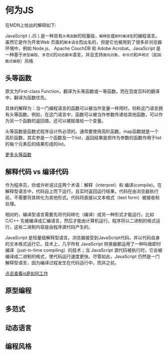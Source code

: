 # 何为JS

在MDN上给出的解释如下:

JavaScript ( JS ) 是一种具有`头等函数`的轻量级，`解释型`或`即时编译型`的编程语言。虽然它是作为开发Web 页面的`脚本语言`而出名的，但是它也被用到了很多非浏览器环境中，例如 Node.js、 Apache CouchDB 和 Adobe Acrobat。JavaScript 是一种基于`原型编程`、`多范式`的`动态脚本`语言，并且支持`面向对象`、`命令式`和`声明式`（如`函数式编程`）风格


## 头等函数

原文为First-class Function，翻译为头等函数或一等函数。而在百度百科的翻译中，翻译为函数优先。

具体的解释为：当一门编程语言的函数可以被当作变量一样用时，则称这门语言拥有头等函数。例如，在这门语言中，函数可以被当作参数传递给其他函数，可以作为另一个函数的返回值，还可以被赋值给一个变量。

头等函数是函数式程序设计所必须的。通常要使用高阶函数。map函数就是一个高阶函数，其实参是一个函数及一个list，返回结果是把作为参数的函数作用于list的每个元素后的结果形成的list。

[更多头等函数](./头等函数.md)



## 解释代码 vs 编译代码

作为程序员，你或许听说过这两个术语：解释（interpret）和 编译(compile)。在解释型语言中，代码自上而下运行，且实时返回运行结果。代码在由浏览器执行前，不需要将其转化为其他形式。代码将直接以文本格式（text form）被接收和处理。

相对的，编译型语言需要先将代码转化（编译）成另一种形式才能运行。比如 C/C++ 先被编译成汇编语言，然后才能由计算机运行。程序将以二进制的格式运行，这些二进制内容是由程序源代码产生的。

JavaScript 是轻量级解释型语言。浏览器接受到JavaScript代码，并以代码自身的文本格式运行它。技术上，几乎所有 JavaScript 转换器都运用了一种叫做即时编译（just-in-time compiling）的技术；当 JavaScript 源代码被执行时，它会被编译成二进制的格式，使代码运行速度更快。尽管如此，JavaScript 仍然是一门解释型语言，因为编译过程发生在代码运行中，而非之前。

[点击查看js是如何工作](https://medium.com/jspoint/how-javascript-works-in-browser-and-node-ab7d0d09ac2f)

## 原型编程
## 多范式
## 动态语言
## 编程风格